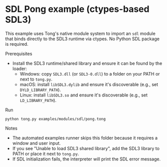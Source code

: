 # SDL Pong example (ctypes-based SDL3)

This example uses Tong's native module system to import an `sdl` module that binds directly to the SDL3 runtime via ctypes. No Python SDL package is required.

Prerequisites
- Install the SDL3 runtime/shared library and ensure it can be found by the loader:
  - Windows: copy `SDL3.dll` (or `SDL3-0.dll`) to a folder on your PATH or next to `tong.py`.
  - macOS: install `libSDL3.dylib` and ensure it's discoverable (e.g., set `DYLD_LIBRARY_PATH`).
  - Linux: install `libSDL3.so` and ensure it's discoverable (e.g., set `LD_LIBRARY_PATH`).

Run
```
python tong.py examples/modules/sdl/pong.tong
```

Notes
- The automated examples runner skips this folder because it requires a window and user input.
- If you see "Unable to load SDL3 shared library", add the SDL3 library to PATH or place it next to `tong.py`.
- If SDL initialization fails, the interpreter will print the SDL error message.